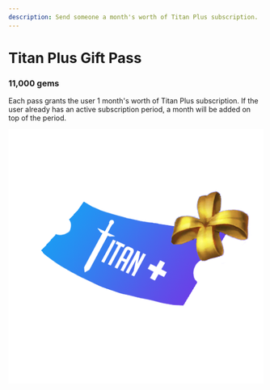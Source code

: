 ```yaml
---
description: Send someone a month's worth of Titan Plus subscription.
---
```


# Titan Plus Gift Pass

### 11,000 gems

Each pass grants the user 1 month's worth of Titan Plus subscription. If the user already has an active subscription period, a month will be added on top of the period.

![Item Image](../../../.gitbook/assets/image.png)

